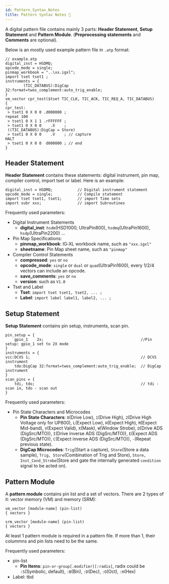 ```yaml
---
id: Pattern_Syntax_Notes
title: Pattern Syntax Notes 🚧
---
```


A digital pattern file contains mainly 3 parts:
**Header Statement**, **Setup Statement** and **Pattern Module**. (**Preprocessing statements** and **Comments** are optional).

Below is an mostly used example pattern file in `.atp` format:

```atp
// example.atp
digital_inst = HSDMQ;
opcode_mode = single;
pinmap_workbook = "..\xx.igxl";
import tset tset1 ;
instruments = {
        (TIC_DATABUS):DigCap 32:format=twos_complement:auto_trig_enable;
}
vm_vector cpr_test($tset TIC_CLK, TIC_ACK, TIC_REQ_A, TIC_DATABUS)
{
cpr_test:
 > tset1 0 X 0 0 .d000000 ;
repeat 100
 > tset1 0 X 1 1 .rFFFFFF ;
 > tset1 0 X 0 0    .X    ;
 ((TIC_DATABUS):DigCap = Store)
 > tset1 0 X 0 0    .V 	  ; // capture
HALT
 > tset1 0 X 0 0  d000000 ; // end
}
```

## Header Statement

**Header Statement** contains these statements: digital instrument, pin map, compiler control, import tset or label. Here is an example:

```
digital_inst = HSDMQ;           // Digital instrument statement
opcode_mode = single;           // Compile statement
import tset tset1, tset1;       // import Time sets
import subr xxx;                // import Subroutines
```

Frequently used parameters:

- Digital Instrument Statements
  - **digital_inst**: `hsdm`(HSD1000, UltraPin800), `hsdmq`(UltraPin1600), `hsdp`(UltraPin2200) ...
- Pin Map Specifications:
  - **pinmap_workbook**: IG‑XL workbook name, such as `"xxx.igxl"`
  - **sheetname**: Pin Map sheet name, such as `"pinmap"`
- Compiler Control Statements
  - **compressed**: `yes` or `no`
  - **opcode_mode**: `single` or `dual` or `quad`(UltraPin1600), every 1/2/4 vectors can include an opcode.
  - **save_comments**: `yes` or `no`
  - **version**: such as `V1.0`
- Tset and Label
  - **Tset**: `import tset tset1, tset2, ... ;`
  - **Label**: `import label label1, label2, ... ;`

## Setup Statement

**Setup Statement** contains pin setup, instruments, scan pin.

```
pin_setup = {
    gpio_1    2x;                                           //Pin setup: gpio_1 set to 2X mode
}
instruments = {
vcc:DCVS 1;                                                 // DCVS instrument
    tdo:DigCap 32:format=twos_complement:auto_trig_enable;  // DigCap instrument
}
scan_pins = {
    tdi, tdo;                                               // tdi - scan in, tdo - scan out
}
```

Frequently used parameters:

- Pin State Characters and Microcodes
  - **Pin State Characters**: `0`(Drive Low), `1`(Drive High), `2`(Drive High Voltage only for UP800), `L`(Expect Low), `H`(Expect High), `M`(Expect Mid-band), `V`(Expect Valid), `X`(Mask), `W`(Window Strobe), `D`(Drive ADS (DigSrc/MTO)), `I`(Drive inverse ADS (DigSrc/MTO)), `E`(Expect ADS (DigSrc/MTO)), `C`(Expect inverse ADS (DigSrc/MTO)), `-`(Repeat previous state).
  - **DigCap Microcodes**: `Trig`(Start a capture), `Store`(Store a data sample), `Trig, Store`(Combination of Trig and Store), `Store, Inst_Cond_Strobe`(Store and gate the internally generated `condition` signal to be acted on).

## Pattern Module

A **pattern module** contains pin list and a set of vectors. There are 2 types of it: vector memory (VM) and memory (SRM):

```
vm_vector [module-name] (pin-list)
{ vectors }

srm_vector [module-name] (pin-list)
{ vectors }
```

At least 1 pattern module is required in a pattern file. If more than 1, their colummns and pin lists need to be the same.

Frequently used parameters:

- pin-list
  - **Pin Items**: `pin-or-group[.modifier][:radix]`, radix could be `:S`(Symbolic, default), `:B`(Bin), `:D`(Dec), `:O`(Oct), `:H`(Hex)
- Label: tbd
